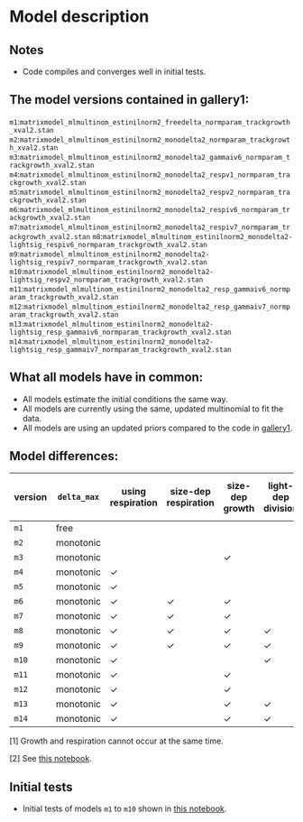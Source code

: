 # Model description

## Notes
 * Code compiles and converges well in initial tests.

## The model versions contained in gallery1:
`m1`:`matrixmodel_mlmultinom_estinilnorm2_freedelta_normparam_trackgrowth_xval2.stan`
`m2`:`matrixmodel_mlmultinom_estinilnorm2_monodelta2_normparam_trackgrowth_xval2.stan`
`m3`:`matrixmodel_mlmultinom_estinilnorm2_monodelta2_gammaiv6_normparam_trackgrowth_xval2.stan`
`m4`:`matrixmodel_mlmultinom_estinilnorm2_monodelta2_respv1_normparam_trackgrowth_xval2.stan`
`m5`:`matrixmodel_mlmultinom_estinilnorm2_monodelta2_respv2_normparam_trackgrowth_xval2.stan`
`m6`:`matrixmodel_mlmultinom_estinilnorm2_monodelta2_respiv6_normparam_trackgrowth_xval2.stan`
`m7`:`matrixmodel_mlmultinom_estinilnorm2_monodelta2_respiv7_normparam_trackgrowth_xval2.stan`
`m8`:`matrixmodel_mlmultinom_estinilnorm2_monodelta2-lightsig_respiv6_normparam_trackgrowth_xval2.stan`
`m9`:`matrixmodel_mlmultinom_estinilnorm2_monodelta2-lightsig_respiv7_normparam_trackgrowth_xval2.stan`
`m10`:`matrixmodel_mlmultinom_estinilnorm2_monodelta2-lightsig_respv2_normparam_trackgrowth_xval2.stan`
`m11`:`matrixmodel_mlmultinom_estinilnorm2_monodelta2_resp_gammaiv6_normparam_trackgrowth_xval2.stan`
`m12`:`matrixmodel_mlmultinom_estinilnorm2_monodelta2_resp_gammaiv7_normparam_trackgrowth_xval2.stan`
`m13`:`matrixmodel_mlmultinom_estinilnorm2_monodelta2-lightsig_resp_gammaiv6_normparam_trackgrowth_xval2.stan`
`m14`:`matrixmodel_mlmultinom_estinilnorm2_monodelta2-lightsig_resp_gammaiv7_normparam_trackgrowth_xval2.stan`

## What all models have in common:
 * All models estimate the initial conditions the same way.
 * All models are currently using the same, updated multinomial to fit the data.
 * All models are using an updated priors compared to the code in [gallery1](/stancode_gallery1).

## Model differences:

| version | `delta_max` | using respiration | size-dep respiration | size-dep growth | light-dep division | using net growth <sup>[\[1\]](#netfootnote) | growth/respiration version <sup>[\[2\]](#versionfootnote) |
| ------- | ----------  | --- | --- | --- | --- | --- | -------------------------- |
|`m1`     | free        |     |     |     |     |     | basic                      |
|`m2`     | monotonic   |     |     |     |     |     | basic                      |
|`m3`     | monotonic   |     |     | ✓   |     |     | `gammaiv6`                 |
|`m4`     | monotonic   | ✓   |     |     |     |     | `respv1`                   |
|`m5`     | monotonic   | ✓   |     |     |     | ✓   | `respv2`                   |
|`m6`     | monotonic   | ✓   | ✓   | ✓   |     | ✓   | `respiv6`                  |
|`m7`     | monotonic   | ✓   | ✓   | ✓   |     |     | `respiv7`                  |
|`m8`     | monotonic   | ✓   | ✓   | ✓   | ✓   | ✓   | `respiv6`                  |
|`m9`     | monotonic   | ✓   | ✓   | ✓   | ✓   |     | `respiv7`                  |
|`m10`    | monotonic   | ✓   |     |     | ✓   | ✓   | `respv2`                   |
|`m11`    | monotonic   | ✓   |     | ✓   |     | ✓   | `resp_gammaiv6`            |
|`m12`    | monotonic   | ✓   |     | ✓   |     |     | `resp_gammaiv7`            |
|`m13`    | monotonic   | ✓   |     | ✓   | ✓   | ✓   | `resp_gammaiv6`            |
|`m14`    | monotonic   | ✓   |     | ✓   | ✓   |     | `resp_gammaiv7`            |

<a name="netfootnote">[1]</a> Growth and respiration cannot occur at the same time.

<a name="versionfootnote">[2]</a> See [this notebook](/sizedep_formulations.ipynb).

## Initial tests

 * Initial tests of models `m1` to `m10` shown in [this notebook](/experimental/exp_zs_20200624_gallery2_test.ipynb).
